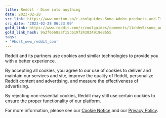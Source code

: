 ```yaml
---
title: Reddit - Dive into anything
date: 2023-02-28
src_link: https://www.notion.so/r-coolguides-Some-Adobe-products-and-Its-Free-alternatives-a2666f28e0d6464eb7c6bc3772663837
src_date: '2023-02-28 06:33:00'
gold_link: https://www.reddit.com/r/coolguides/comments/11dnhv5/some_adobe_products_and_its_free_alternatives/?rdt=0
gold_link_hash: 9a2f6668a3f15c619f243834919e8b55
tags:
- '#host_www_reddit_com'
---
```




 Reddit and its partners use cookies and similar technologies to provide you with a better experience.
 



 By accepting all cookies, you agree to our use of cookies to deliver and maintain our services and site, improve the quality of Reddit, personalize Reddit content and advertising, and measure the effectiveness of advertising.
 



 By rejecting non-essential cookies, Reddit may still use certain cookies to ensure the proper functionality of our platform.
 



 For more information, please see our
 [Cookie Notice](https://reddit.com/en-us/policies/cookies)
 and our
 [Privacy Policy](https://reddit.com/en-us/policies/privacy-policy).